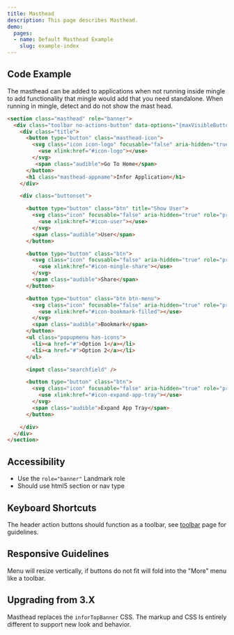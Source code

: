 ```yaml
---
title: Masthead
description: This page describes Masthead.
demo:
  pages:
  - name: Default Masthead Example
    slug: example-index
---
```


## Code Example

The masthead can be added to applications when not running inside mingle to add functionality that mingle would add that you need standalone. When running in mingle, detect and do not show the mast head.

```html
<section class="masthead" role="banner">
  <div class="toolbar no-actions-button" data-options="{maxVisibleButtons: 6}">
    <div class="title">
      <button type="button" class="masthead-icon">
        <svg class="icon icon-logo" focusable="false" aria-hidden="true" role="presentation">
          <use xlink:href="#icon-logo"></use>
        </svg>
         <span class="audible">Go To Home</span>
      </button>
      <h1 class="masthead-appname">Infor Application</h1>
    </div>

    <div class="buttonset">

      <button type="button" class="btn" title="Show User">
        <svg class="icon" focusable="false" aria-hidden="true" role="presentation">
          <use xlink:href="#icon-user"></use>
        </svg>
        <span class="audible">User</span>
      </button>

      <button type="button" class="btn">
        <svg class="icon" focusable="false" aria-hidden="true" role="presentation">
          <use xlink:href="#icon-mingle-share"></use>
        </svg>
        <span class="audible">Share</span>
      </button>

      <button type="button" class="btn btn-menu">
        <svg class="icon" focusable="false" aria-hidden="true" role="presentation">
          <use xlink:href="#icon-bookmark-filled"></use>
        </svg>
        <span class="audible">Bookmark</span>
      </button>
      <ul class="popupmenu has-icons">
        <li><a href="#">Option 1</a></li>
        <li><a href="#">Option 2</a></li>
      </ul>

      <input class="searchfield" />

      <button type="button" class="btn">
        <svg class="icon" focusable="false" aria-hidden="true" role="presentation">
          <use xlink:href="#icon-expand-app-tray"></use>
        </svg>
        <span class="audible">Expand App Tray</span>
      </button>

    </div>
  </div>
</section>
```

## Accessibility

- Use the `role="banner"` Landmark role
- Should use html5 section or nav type

## Keyboard Shortcuts

The header action buttons should function as a toolbar, see [toolbar](./toolbar) page for guidelines.

## Responsive Guidelines

Menu will resize vertically, if buttons do not fit will fold into the "More" menu like a toolbar.

## Upgrading from 3.X

Masthead replaces the `inforTopBanner` CSS. The markup and CSS Is entirely different to support new look and behavior.

